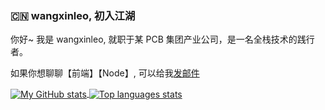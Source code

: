 ### :cn: wangxinleo, 初入江湖

你好~ 我是 wangxinleo, 就职于某 PCB 集团产业公司，是一名全栈技术的践行者。

如果你想聊聊【前端】【Node】, 可以给我[发邮件](mailto:wangxin.leo@outlook.com)

<div>
  <a href="https://github.com/wangxinleo">
    <img align="center" alt="My GitHub stats" src="https://github-readme-stats.vercel.app/api?username=wangxinleo&show_icons=true" />
  </a>
  <a href="https://github.com/wangxinleo">
    <img align="center" alt="Top languages stats" src="https://github-readme-stats.vercel.app/api/top-langs/?username=wangxinleo&layout=compact&hide=tsql" />
  </a>
</div>

